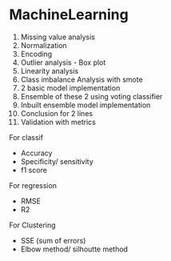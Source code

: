 # MachineLearning

1. Missing value analysis
2. Normalization
3. Encoding
4. Outlier analysis - Box plot
5. Linearity analysis
6. Class imbalance Analysis with smote
7. 2 basic model implementation
8. Ensemble of these 2 using voting classifier
9. Inbuilt ensemble model implementation
10. Conclusion for 2 lines
11. Validation with metrics

For classif
  - Accuracy
  - Specificity/ sensitivity
  - f1 score

For regression 
  - RMSE
  - R2

For Clustering
  - SSE (sum of errors)
  - Elbow method/ silhoutte method
